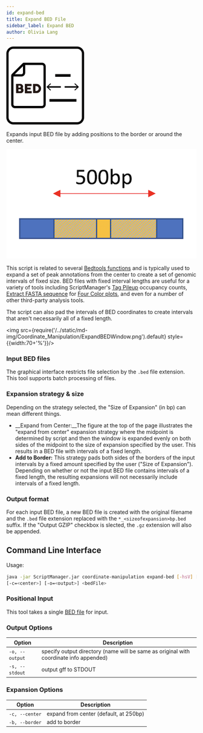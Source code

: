```yaml
---
id: expand-bed
title: Expand BED File
sidebar_label: Expand BED
author: Olivia Lang
---
```


![ExpandBED](/../static/icons/Coordinate_Manipulation/ExpandBED_square.svg)

Expands input BED file by adding positions to the border or around the center.

![ExpandBED_center_500bp](/../static/md-img/ExpandBED_center_500bp.png)

This script is related to several [Bedtools functions][bedtools-slop] and is typically used to expand a set of peak annotations from the center to create a set of genomic intervals of fixed size. BED files with fixed interval lengths are useful for a variety of tools including ScriptManager's [Tag Pileup][tag-pileup] occupancy counts, [Extract FASTA sequence][fasta-extract] for [Four Color plots][four-color], and even for a number of other third-party analysis tools.

The script can also pad the intervals of BED coordinates to create intervals that aren't necessarily all of a fixed length.

<img src={require('/../static/md-img/Coordinate_Manipulation/ExpandBEDWindow.png').default} style={{width:70+'%'}}/>

### Input BED files
The graphical interface restricts file selection by the `.bed` file extension. This tool supports batch processing of files.


### Expansion strategy & size
Depending on the strategy selected, the "Size of Expansion" (in bp) can mean different things.

* __Expand from Center:__The figure at the top of the page illustrates the "expand from center" expansion strategy where the midpoint is determined by script and then the window is expanded evenly on both sides of the midpoint to the size of expansion specified by the user. This results in a BED file with intervals of a fixed length.
* __Add to Border:__ This strategy pads both sides of the borders of the input intervals by a fixed amount specified by the user ("Size of Expansion"). Depending on whether or not the input BED file contains intervals of a fixed length, the resulting expansions will not necessarily include intervals of a fixed length.

### Output format
For each input BED file, a new BED file is created with the original filename and the `.bed` file extension replaced with the `*_<sizeofexpansion>bp.bed` suffix. If the "Output GZIP" checkbox is slected, the `.gz` extension will also be appended.

## Command Line Interface

Usage:
```bash
java -jar ScriptManager.jar coordinate-manipulation expand-bed [-hsV] [-b=<border>]
[-c=<center>] [-o=<output>] <bedFile>
```

### Positional Input

This tool takes a single [BED file][bed-format] for input.


### Output Options

| Option | Description |
| ------ | ----------- |
| `-o, --output` | specify output directory (name will be same as original with coordinate info appended) |
| `-s, --stdout` | output gff to STDOUT |



### Expansion Options

| Option | Description |
| ------ | ----------- |
| `-c, --center` | expand from center (default, at 250bp) |
| `-b, --border` | add to border |

[bedtools-slop]:https://bedtools.readthedocs.io/en/latest/content/tools/slop.html

[bed-format]:/docs/file-formats#bed
[tag-pileup]:/docs/read-analysis/tag-pileup
[four-color]:/docs/figure-generation/four-color
[fasta-extract]:/docs/sequence-analysis/fasta-extract
